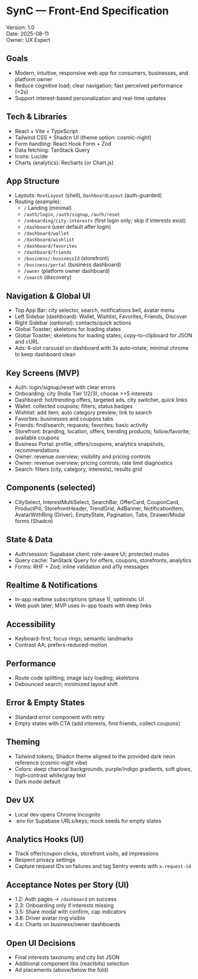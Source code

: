 # SynC — Front-End Specification

Version: 1.0  
Date: 2025-08-11  
Owner: UX Expert

## Goals
- Modern, intuitive, responsive web app for consumers, businesses, and platform owner
- Reduce cognitive load; clear navigation; fast perceived performance (<2s)
- Support interest-based personalization and real-time updates

## Tech & Libraries
- React + Vite + TypeScript
- Tailwind CSS + Shadcn UI (theme option: cosmic-night)
- Form handling: React Hook Form + Zod
- Data fetching: TanStack Query
- Icons: Lucide
- Charts (analytics): Recharts (or Chart.js)

## App Structure
- Layouts: `RootLayout` (shell), `DashboardLayout` (auth-guarded)
- Routing (example):
  - `/` Landing (minimal)
  - `/auth/login`, `/auth/signup`, `/auth/reset`
  - `/onboarding/city-interests` (first login only; skip if interests exist)
  - `/dashboard` (user default after login)
  - `/dashboard/wallet`
  - `/dashboard/wishlist`
  - `/dashboard/favorites`
  - `/dashboard/friends`
  - `/business/:businessId` (storefront)
  - `/business/portal` (business dashboard)
  - `/owner` (platform owner dashboard)
  - `/search` (discovery)

## Navigation & Global UI
- Top App Bar: city selector, search, notifications bell, avatar menu
- Left Sidebar (dashboard): Wallet, Wishlist, Favorites, Friends, Discover
- Right Sidebar (optional): contacts/quick actions
- Global Toaster; skeletons for loading states
 - Global Toaster; skeletons for loading states; copy-to-clipboard for JSON and cURL
- Ads: 6‑slot carousel on dashboard with 3s auto‑rotate; minimal chrome to keep dashboard clean

## Key Screens (MVP)
- Auth: login/signup/reset with clear errors
- Onboarding: city (India Tier 1/2/3), choose >=5 interests
- Dashboard: hot/trending offers, targeted ads, city switcher, quick links
- Wallet: collected coupons; filters; status badges
- Wishlist: add item; auto category preview; link to search
- Favorites: businesses and coupons tabs
- Friends: find/search; requests; favorites; basic activity
- Storefront: branding, location, offers, trending products; follow/favorite; available coupons
- Business Portal: profile, offers/coupons, analytics snapshots, recommendations
- Owner: revenue overview; visibility and pricing controls
 - Owner: revenue overview; pricing controls; rate limit diagnostics
- Search: filters (city, category, interests), results grid

## Components (selected)
- CitySelect, InterestMultiSelect, SearchBar, OfferCard, CouponCard, ProductPill, StorefrontHeader,
  TrendGrid, AdBanner, NotificationItem, AvatarWithRing (Driver), EmptyState, Pagination, Tabs,
  Drawer/Modal forms (Shadcn)

## State & Data
- Auth/session: Supabase client; role-aware UI; protected routes
- Query cache: TanStack Query for offers, coupons, storefronts, analytics
- Forms: RHF + Zod; inline validation and a11y messages

## Realtime & Notifications
- In-app realtime subscriptions (phase 1), optimistic UI
- Web push later; MVP uses in-app toasts with deep links

## Accessibility
- Keyboard-first; focus rings; semantic landmarks
- Contrast AA; prefers-reduced-motion

## Performance
- Route code splitting; image lazy loading; skeletons
- Debounced search; minimized layout shift

## Error & Empty States
- Standard error component with retry
- Empty states with CTA (add interests, find friends, collect coupons)

## Theming
- Tailwind tokens; Shadcn theme aligned to the provided dark neon reference (cosmic‑night vibe)
- Colors: deep charcoal backgrounds, purple/indigo gradients, soft glows, high‑contrast white/gray text
- Dark mode default

## Dev UX
- Local dev opens Chrome Incognito
- .env for Supabase URLs/keys; mock seeds for empty states

## Analytics Hooks (UI)
- Track offer/coupon clicks, storefront visits, ad impressions
- Respect privacy settings
 - Capture request IDs on failures and tag Sentry events with `x-request-id`

## Acceptance Notes per Story (UI)
- 1.2: Auth pages → `/dashboard` on success
- 2.3: Onboarding only if interests missing
- 3.5: Share modal with confirm, cap indicators
- 3.8: Driver avatar ring visible
- 4.x: Charts on business/owner dashboards

## Open UI Decisions
- Final interests taxonomy and city list JSON
- Additional component libs (reactbits) selection
- Ad placements (above/below the fold)
